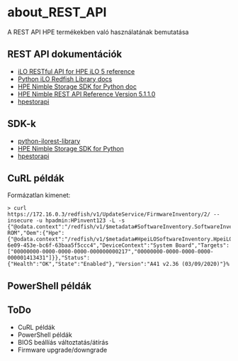 # about_REST_API
A REST API HPE termékekben való használatának bemutatása

## REST API dokumentációk
- [iLO RESTful API for HPE iLO 5 reference](https://hewlettpackard.github.io/ilo-rest-api-docs/ilo5/)
- [Python iLO Redfish Library docs](https://hewlettpackard.github.io/python-ilorest-library/)
- [HPE Nimble Storage SDK for Python doc](https://hpe-storage.github.io/nimble-python-sdk/)
- [HPE Nimble REST API Reference Version 5.1.1.0](https://infosight.hpe.com/InfoSight/media/cms/active/public/pubs_REST_API_Reference_NOS_51x.whz//index.html)
- [hpestorapi](https://hpestorapi.readthedocs.io/en/latest/)

## SDK-k
- [python-ilorest-library](https://github.com/HewlettPackard/python-ilorest-library)
- [HPE Nimble Storage SDK for Python](https://github.com/hpe-storage/nimble-python-sdk)
- [hpestorapi](https://github.com/HewlettPackard/python-storage-clients)

## CuRL példák
Formázatlan kimenet:

    > curl https://172.16.0.3/redfish/v1/UpdateService/FirmwareInventory/2/ --insecure -u hpadmin:HPinvent123 -L -s
    {"@odata.context":"/redfish/v1/$metadata#SoftwareInventory.SoftwareInventory","@odata.etag":"W/\"918DA6A4\"","@odata.id":"/redfish/v1/UpdateService/FirmwareInventory/2/","@odata.type":"#SoftwareInventory.v1_0_0.SoftwareInventory","Id":"2","Description":"SystemRomActive","Name":"System ROM","Oem":{"Hpe":{"@odata.context":"/redfish/v1/$metadata#HpeiLOSoftwareInventory.HpeiLOSoftwareInventory","@odata.type":"#HpeiLOSoftwareInventory.v2_0_0.HpeiLOSoftwareInventory","DeviceClass":"aa148d2e-6e09-453e-bc6f-63baa5f5ccc4","DeviceContext":"System Board","Targets":["00000000-0000-0000-0000-000000000217","00000000-0000-0000-0000-000001413431"]}},"Status":{"Health":"OK","State":"Enabled"},"Version":"A41 v2.36 (03/09/2020)"}%


## PowerShell példák

## ToDo
- CuRL példák
- PowerShell példák
- BIOS beállíás változtatás/átírás
- Firmware upgrade/downgrade